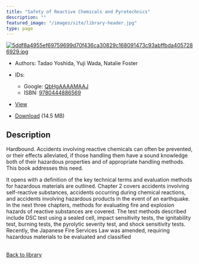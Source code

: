 ```yaml
---
title: "Safety of Reactive Chemicals and Pyrotechnics"
description: ""
featured_image: "/images/site/library-header.jpg"
type: page
---
```


<a href="https://drive.google.com/uc?export=view&id=1LqrPRMfHgiaLNKPMK9pYCQRtr-mTai4S" target="_blank">![5ddf8a4955ef69759699d70f436ca30829c168091473c93abffbda4057286929.jpg](https://drive.google.com/uc?export=view&id=1ofnjD1fkTq6WyoI-9GGW7l8qHhDeM9eJ)</a>
* Authors: Tadao Yoshida, Yuji Wada, Natalie Foster
* IDs:
  * Google: <a href="https://books.google.com/books?id=QbHgAAAAMAAJ" target="_blank">QbHgAAAAMAAJ</a>
  * ISBN: <a href="https://www.worldcat.org/isbn/9780444886569" target="_blank">9780444886569</a>
* <a href="https://drive.google.com/uc?export=view&id=1LqrPRMfHgiaLNKPMK9pYCQRtr-mTai4S" target="_blank">View</a>

* [Download](https://drive.google.com/uc?export=download&id=1LqrPRMfHgiaLNKPMK9pYCQRtr-mTai4S) (14.5 MB)

## Description<div>
<p>Hardbound. Accidents involving reactive chemicals can often be prevented, or their effects alleviated, if those handling them have a sound knowledge both of their hazardous properties and of appropriate handling methods. This book addresses this need. </p>
<p>It opens with a definition of the key technical terms and evaluation methods for hazardous materials are outlined. Chapter 2 covers accidents involving self-reactive substances, accidents occurring during chemical reactions, and accidents involving hazardous products in the event of an earthquake. In the next three chapters, methods for evaluating fire and explosion hazards of reactive substances are covered. The test methods described include DSC test using a sealed cell, impact sensitivity tests, the ignitability test, burning tests, the pyrolytic severity test, and shock sensitivity tests. Recently, the Japanese Fire Services Law was amended, requiring hazardous materials to be evaluated and classified</p></div>

<br />[Back to library](/library/)
